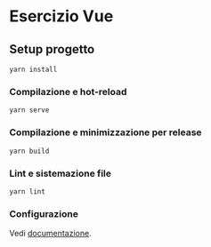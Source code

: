 # Esercizio Vue

## Setup progetto
```
yarn install
```

### Compilazione e hot-reload
```
yarn serve
```

### Compilazione e minimizzazione per release
```
yarn build
```

### Lint e sistemazione file
```
yarn lint
```

### Configurazione
Vedi [documentazione](https://cli.vuejs.org/config/).

